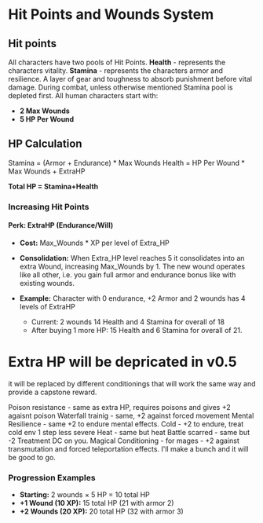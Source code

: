 # Hit Points and Wounds System

## Hit points
All characters have two pools of Hit Points.
**Health** - represents the characters vitality.
**Stamina**  - represents the characters armor and resilience. A layer of gear and toughness to absorb punishment before vital damage.
During combat, unless otherwise mentioned Stamina pool is depleted first.
All human characters start with:
- **2 Max Wounds**
- **5 HP Per Wound**
## HP Calculation
Stamina = (Armor + Endurance) * Max Wounds
Health = HP Per Wound * Max Wounds + ExtraHP

**Total HP = Stamina+Health**
### Increasing Hit Points

#### Perk: ExtraHP (Endurance/Will)
- **Cost:** Max_Wounds * XP per level of Extra_HP
- **Consolidation:** When Extra_HP level reaches  5 it consolidates into an extra Wound, increasing Max_Wounds by 1.  The new wound operates like all other, i.e.  you gain full armor and endurance bonus like with existing wounds.

- **Example:** Character with 0 endurance, +2 Armor and 2 wounds has 4 levels of ExtraHP
  - Current: 2 wounds 14 Health and 4 Stamina for overall of 18
  - After buying 1 more HP: 15 Health and 6 Stamina for overall of 21.


# Extra HP will be depricated in v0.5
it will be replaced by different conditionings that will work the same way and provide a capstone reward.

Poison resistance - same as extra HP, requires poisons and gives +2 agaisnt poison
Waterfall trainig - same, +2 against forced movement
Mental Resilience - same +2 to endure mental effects.
Cold - +2 to endure, treat cold env 1 step less severe
Heat - same but heat
Battle scarred - same but -2 Treatment DC on you.
Magical Conditioning - for mages - +2 against transmutation and forced teleportation effects.
I'll make a bunch and it will be good to go.

### Progression Examples
- **Starting:** 2 wounds × 5 HP = 10 total HP
- **+1 Wound (10 XP):** 15 total HP (21 with armor 2)
- **+2 Wounds (20 XP):** 20 total HP (32 with armor 3)
